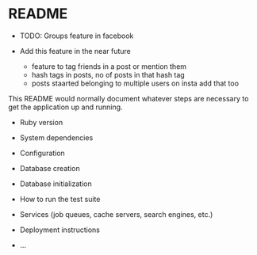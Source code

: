 # README

- TODO: Groups feature in facebook

- Add this feature in the near future
  - feature to tag friends in a post or mention them
  - hash tags in posts, no of posts in that hash tag
  - posts staarted belonging to multiple users on insta add that too

This README would normally document whatever steps are necessary to get the
application up and running.


* Ruby version

* System dependencies

* Configuration

* Database creation

* Database initialization

* How to run the test suite

* Services (job queues, cache servers, search engines, etc.)

* Deployment instructions

* ...
